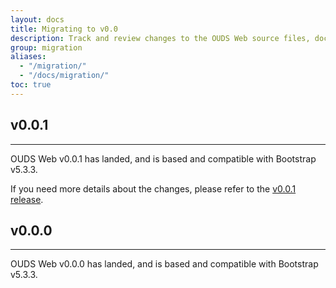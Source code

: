 ```yaml
---
layout: docs
title: Migrating to v0.0
description: Track and review changes to the OUDS Web source files, documentation, and components to help you migrate to v0.0.
group: migration
aliases:
  - "/migration/"
  - "/docs/migration/"
toc: true
---
```


## v0.0.1

<hr class="mb-4">

OUDS Web v0.0.1 has landed, and is based and compatible with Bootstrap v5.3.3.

If you need more details about the changes, please refer to the [v0.0.1 release](https://github.com/Orange-OpenSource/Orange-Boosted-Bootstrap/releases/tag/v0.0.1-ouds-web).

## v0.0.0

<hr class="mb-4">

OUDS Web v0.0.0 has landed, and is based and compatible with Bootstrap v5.3.3.
